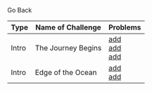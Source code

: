 <a onclick="window.history.back()">Go Back</a>

Type  | Name of Challenge  | Problems 
------|--------------------|---------
Intro | The Journey Begins | [add](/codesignal/TheJourneyBegins/add/add.md)<br>[add](/codesignal/TheJourneyBegins/centuryFromYear/centuryFromYear.md)<br>[add](/codesignal/TheJourneyBegins/checkPalindrome/checkPalindrome.md)
Intro | Edge of the Ocean | [add](/codesignal/EdgeoftheOcean/adjacentElementsProduct/adjacentElementsProduct.md)<br>[add](/codesignal/EdgeoftheOcean/shapeArea/shapeArea.md)